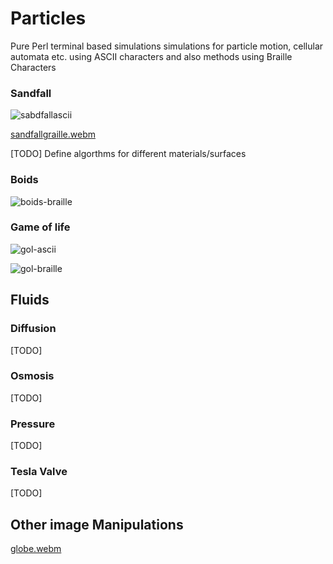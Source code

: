 # Particles

Pure Perl terminal based simulations simulations for particle motion, cellular automata etc.  using ASCII characters and also methods using Braille Characters


### Sandfall

![sabdfallascii](https://github.com/user-attachments/assets/fc966733-2c31-40f2-ba0b-30a3bd68703f)

[sandfallgraille.webm](https://github.com/user-attachments/assets/da3a976b-c142-4986-a52c-e3c2ef03e60c)

[TODO] Define algorthms for different materials/surfaces

### Boids
![boids-braille](https://github.com/user-attachments/assets/7bd60703-e1d3-4dee-9020-56906ff03379)


### Game of life

![gol-ascii](https://github.com/user-attachments/assets/6f5d245e-4e27-43ef-9fd9-f9acccbfeee6)

![gol-braille](https://github.com/user-attachments/assets/97e77388-1472-43ed-8401-4591d7945f66)

## Fluids

### Diffusion
[TODO]

### Osmosis
[TODO]

### Pressure
[TODO]

### Tesla Valve
[TODO]

## Other image Manipulations

[globe.webm](https://github.com/user-attachments/assets/b06db22e-a592-4fca-9f6a-2bbd7df827a3)

